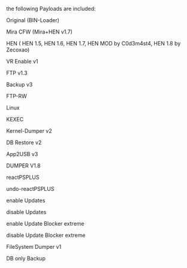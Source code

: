 the following Payloads are included:

Original (BIN-Loader)

Mira CFW (Mira+HEN v1.7)

HEN ( HEN 1.5, HEN 1.6, HEN 1.7, HEN MOD by C0d3m4st4, HEN 1.8 by Zecoxao)

VR Enable v1

FTP v1.3

Backup v3

FTP-RW

Linux

KEXEC

Kernel-Dumper v2

DB Restore v2

App2USB v3

DUMPER V1.8

reactPSPLUS

undo-reactPSPLUS

enable Updates

disable Updates

enable Update Blocker extreme

disable Update Blocker extreme

FileSystem Dumper v1

DB only Backup
